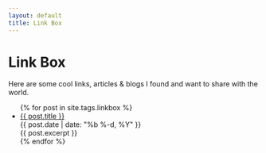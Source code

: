 ```yaml
---
layout: default
title: Link Box
---
```


# Link Box

Here are some cool links, articles & blogs I found and want to share with the world.

<ul>
  {% for post in site.tags.linkbox %}
    <li>
      <a href="{{ post.url }}/url">{{ post.title }}</a>
	  <div class="post-date">{{ post.date | date: "%b %-d, %Y" }}</div>
      {{ post.excerpt }}
    </li>
  {% endfor %}
</ul>

